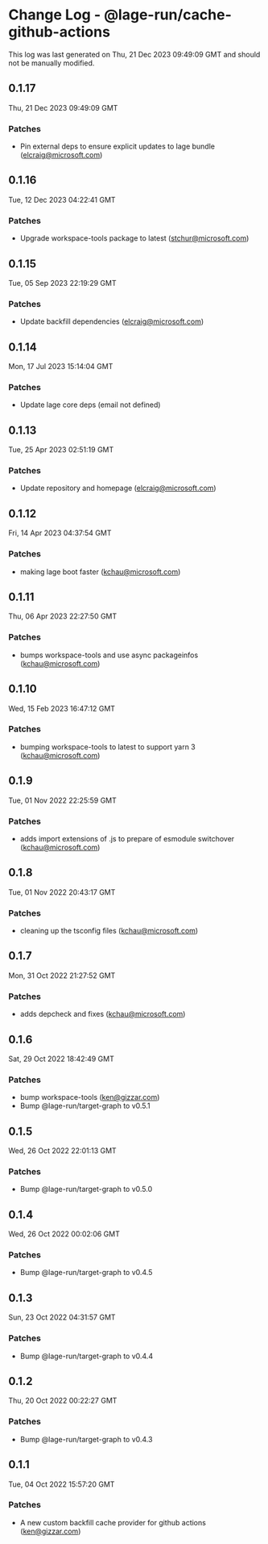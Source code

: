 # Change Log - @lage-run/cache-github-actions

This log was last generated on Thu, 21 Dec 2023 09:49:09 GMT and should not be manually modified.

<!-- Start content -->

## 0.1.17

Thu, 21 Dec 2023 09:49:09 GMT

### Patches

- Pin external deps to ensure explicit updates to lage bundle (elcraig@microsoft.com)

## 0.1.16

Tue, 12 Dec 2023 04:22:41 GMT

### Patches

- Upgrade workspace-tools package to latest (stchur@microsoft.com)

## 0.1.15

Tue, 05 Sep 2023 22:19:29 GMT

### Patches

- Update backfill dependencies (elcraig@microsoft.com)

## 0.1.14

Mon, 17 Jul 2023 15:14:04 GMT

### Patches

- Update lage core deps (email not defined)

## 0.1.13

Tue, 25 Apr 2023 02:51:19 GMT

### Patches

- Update repository and homepage (elcraig@microsoft.com)

## 0.1.12

Fri, 14 Apr 2023 04:37:54 GMT

### Patches

- making lage boot faster (kchau@microsoft.com)

## 0.1.11

Thu, 06 Apr 2023 22:27:50 GMT

### Patches

- bumps workspace-tools and use async packageinfos (kchau@microsoft.com)

## 0.1.10

Wed, 15 Feb 2023 16:47:12 GMT

### Patches

- bumping workspace-tools to latest to support yarn 3 (kchau@microsoft.com)

## 0.1.9

Tue, 01 Nov 2022 22:25:59 GMT

### Patches

- adds import extensions of .js to prepare of esmodule switchover (kchau@microsoft.com)

## 0.1.8

Tue, 01 Nov 2022 20:43:17 GMT

### Patches

- cleaning up the tsconfig files (kchau@microsoft.com)

## 0.1.7

Mon, 31 Oct 2022 21:27:52 GMT

### Patches

- adds depcheck and fixes (kchau@microsoft.com)

## 0.1.6

Sat, 29 Oct 2022 18:42:49 GMT

### Patches

- bump workspace-tools (ken@gizzar.com)
- Bump @lage-run/target-graph to v0.5.1

## 0.1.5

Wed, 26 Oct 2022 22:01:13 GMT

### Patches

- Bump @lage-run/target-graph to v0.5.0

## 0.1.4

Wed, 26 Oct 2022 00:02:06 GMT

### Patches

- Bump @lage-run/target-graph to v0.4.5

## 0.1.3

Sun, 23 Oct 2022 04:31:57 GMT

### Patches

- Bump @lage-run/target-graph to v0.4.4

## 0.1.2

Thu, 20 Oct 2022 00:22:27 GMT

### Patches

- Bump @lage-run/target-graph to v0.4.3

## 0.1.1

Tue, 04 Oct 2022 15:57:20 GMT

### Patches

- A new custom backfill cache provider for github actions (ken@gizzar.com)
